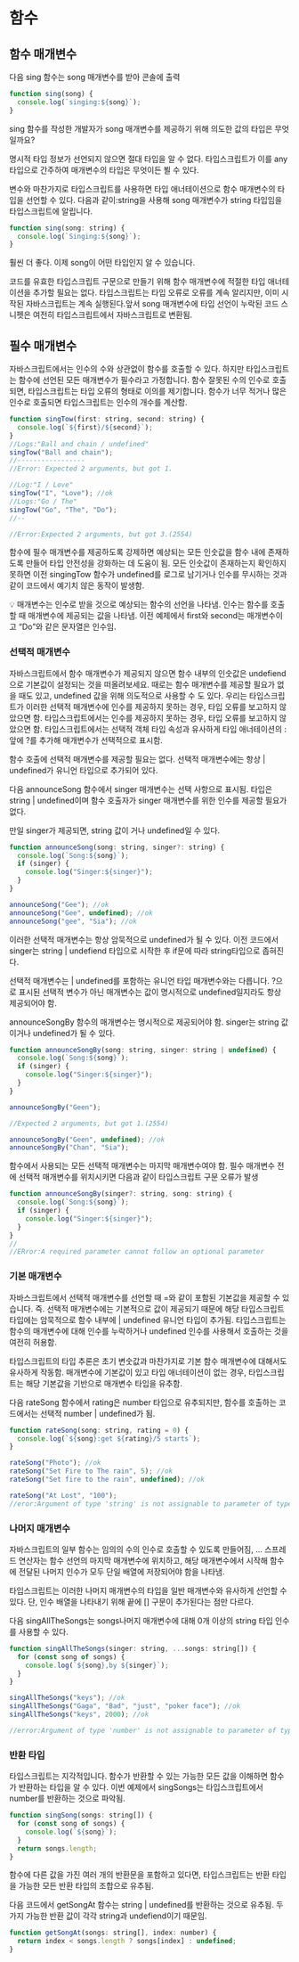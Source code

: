 # 함수

## 함수 매개변수

다음 sing 함수는 song 매개변수를 받아 콘솔에 출력

```jsx
function sing(song) {
  console.log(`singing:${song}`);
}
```

sing 함수를 작성한 개발자가 song 매개변수를 제공하기 위해 의도한 값의 타입은 무엇일까요?

명시적 타입 정보가 선언되지 않으면 절대 타입을 알 수 없다. 타입스크립트가 이를 any타입으로 간주하여 매개변수의 타입은 무엇이든 뵐 수 있다.

변수와 마찬가지로 타입스크립트를 사용하면 타입 애너테이션으로 함수 매개변수의 타입을 선언할 수 있다. 다음과 같이:string을 사용해 song 매개변수가 string 타입임을 타입스크립트에 알립니다.

```jsx
function sing(song: string) {
  console.log(`Singing:${song}`);
}
```

훨씬 더 좋다. 이제 song이 어떤 타입인지 알 수 있습니다.

코드를 유효한 타입스크립트 구문으로 만들기 위해 함수 매개변수에 적절한 타입 애너테이션을 추가할 필요는 없다. 타입스크립트는 타입 오류로 오류를 계속 알리지만, 이미 시작된 자바스크립트는 계속 실행된다.앞서 song 매개변수에 타입 선언이 누락된 코드 스니펫은 여전히 타입스크립트에서 자바스크립트로 변환됨.

## 필수 매개변수

자바스크립트에서는 인수의 수와 상관없이 함수를 호출할 수 있다. 하지만 타입스크립트는 함수에 선언된 모든 매개변수가 필수라고 가정합니다. 함수 잘못된 수의 인수로 호출되면, 타입스크립트는 타입 오류의 형태로 이의를 제기합니다. 함수가 너무 적거나 많은 인수로 호출되면 타입스크립트는 인수의 개수를 계산함.

```jsx
function singTow(first: string, second: string) {
  console.log(`${first}/${second}`);
}
//Logs:"Ball and chain / undefined"
singTow("Ball and chain");
//-----------------
//Error: Expected 2 arguments, but got 1.

//Log:"I / Love"
singTow("I", "Love"); //ok
//Logs:"Go / The"
singTow("Go", "The", "Do");
//--

//Error:Expected 2 arguments, but got 3.(2554)
```

함수에 필수 매개변수를 제공하도록 강제하면 예상되는 모든 인숫값을 함수 내에 존재하도록 만들어 타입 안전성을 강화하는 데 도움이 됨. 모든 인숫값이 존재하는지 확인하지 못하면 이전 singingTow 함수가 undefined를 로그로 남기거나 인수를 무시하는 것과 같이 코드에서 예기치 않은 동작이 발생함.

<aside>
💡 매개변수는 인수로 받을 것으로 예상되는 함수의 선언을 나타냄. 인수는 함수를 호출할 때 매개변수에 제공되는 값을 나타냄. 이전 예제에서 first와 second는 매개변수이고 “Do”와 같은 문자열은 인수임.

</aside>

### 선택적 매개변수

자바스크립트에서 함수 매개변수가 제공되지 않으면 함수 내부의 인숫값은 undefiend으로 기본값이 설정되는 것을 떠올려보세요. 때로는 함수 매개변수를 제공할 필요가 없을 때도 있고, undefined 값을 위해 의도적으로 사용할 수 도 있다. 우리는 타입스크립트가 이러한 선택적 매개변수에 인수를 제공하지 못하는 경우, 타입 오류를 보고하지 않았으면 함. 타입스크립트에서는 인수를 제공하지 못하는 경우, 타입 오류를 보고하지 않았으면 함. 타입스크립트에서는 선택적 객체 타입 속성과 유사하게 타입 애너테이션의 : 앞에 ?를 추가해 매개변수가 선택적으로 표시함.

함수 호출에 선택적 매개변수를 제공할 필요는 없다. 선택적 매개변수에는 항상 | undefined가 유니언 타입으로 추가되어 있다.

다음 announceSong 함수에서 singer 매개변수는 선택 사항으로 표시됨. 타입은 string | undefined이며 함수 호출자가 singer 매개변수를 위한 인수를 제공할 필요가 없다.

만일 singer가 제공되면, string 값이 거나 undefined일 수 있다.

```jsx
function announceSong(song: string, singer?: string) {
  console.log(`Song:${song}`);
  if (singer) {
    console.log("Singer:${singer}");
  }
}

announceSong("Gee"); //ok
announceSong("Gee", undefined); //ok
announceSong("gee", "Sia"); //ok
```

이러한 선택적 매개변수는 항상 암묵적으로 undefined가 될 수 있다. 이전 코드에서 singer는 string | undefiend 타입으로 시작한 후 if문에 따라 string타입으로 좁혀진다.

선택적 매개변수는 | undefined를 포함하는 유니언 타입 매개변수와는 다릅니다. ?으로 표시된 선택적 변수가 아닌 매개변수는 값이 명시적으로 undefined일지라도 항상 제공되어야 함.

announceSongBy 함수의 매개변수는 명시적으로 제공되어야 함. singer는 string 값이거나 undefined가 될 수 있다.

```jsx
function announceSongBy(song: string, singer: string | undefined) {
  console.log(`Song:${song}`);
  if (singer) {
    console.log("Singer:${singer}");
  }
}

announceSongBy("Geen");

//Expected 2 arguments, but got 1.(2554)

announceSongBy("Geen", undefined); //ok
announceSongBy("Chan", "Sia");
```

함수에서 사용되는 모든 선택적 매개변수는 마지막 매개변수여야 함. 필수 매개변수 전에 선택적 매개변수를 위치시키면 다음과 같이 타입스크립트 구문 오류가 발생

```jsx
function announceSongBy(singer?: string, song: string) {
  console.log(`Song:${song}`);
  if (singer) {
    console.log("Singer:${singer}");
  }
}
//
//ERror:A required parameter cannot follow an optional parameter
```

### 기본 매개변수

자바스크립트에서 선택적 매개변수를 선언할 때 =와 같이 포함된 기본값을 제공할 수 있습니다. 즉. 선택적 매개변수에는 기본적으로 값이 제공되기 때문에 해당 타입스크립트 타입에는 암묵적으로 함수 내부에 | undefined 유니언 타입이 추가됨. 타입스크립트는 함수의 매개변수에 대해 인수를 누락하거나 undefined 인수를 사용해서 호출하는 것을 여전히 허용함.

타입스크립트의 타입 추론은 초기 변숫값과 마찬가지로 기본 함수 매개변수에 대해서도 유사하게 작동함. 매개변수에 기본값이 있고 타입 애너테이션이 없는 경우, 타입스크립트는 해당 기본값을 기반으로 매개변수 타입을 유추함.

다음 rateSong 함수에서 rating은 number 타입으로 유추되지만, 함수를 호출하는 코드에서는 선택적 number | undefined가 됨.

```jsx
function rateSong(song: string, rating = 0) {
  console.log(`${song}:get ${rating}/5 starts`);
}

rateSong("Photo"); //ok
rateSong("Set Fire to The rain", 5); //ok
rateSong("Set fire to the rain", undefined); //ok

rateSong("At Lost", "100");
//eror:Argument of type 'string' is not assignable to parameter of type 'number'.
```

### 나머지 매개변수

자바스크립트의 일부 함수는 임의의 수의 인수로 호출할 수 있도록 만들어짐, … 스프레드 연산자는 함수 선언의 마지막 매개변수에 위치하고, 해당 매개변수에서 시작해 함수에 전달된 나머지 인수가 모두 단일 배열에 저장되어야 함을 나타냄.

타입스크립트는 이러한 나머지 매개변수의 타입을 일반 매개변수와 유사하게 선언할 수 있다. 단, 인수 배열을 나타내기 위해 끝에 [] 구문이 추가된다는 점만 다르다.

다음 singAllTheSongs는 songs나머지 매개변수에 대해 0개 이상의 string 타입 인수를 사용할 수 있다.

```jsx
function singAllTheSongs(singer: string, ...songs: string[]) {
  for (const song of songs) {
    console.log(`${song},by ${singer}`);
  }
}

singAllTheSongs("keys"); //ok
singAllTheSongs("Gaga", "Bad", "just", "poker face"); //ok
singAllTheSongs("keys", 2000); //ok

//error:Argument of type 'number' is not assignable to parameter of type 'string'.
```

### 반환 타입

타입스크립트는 지각적입니다. 함수가 반환할 수 있는 가능한 모든 값을 이해하면 함수가 반환하는 타입을 알 수 있다. 이번 예제에서 singSongs는 타입스크립트에서 number를 반환하는 것으로 파악됨.

```jsx
function singSong(songs: string[]) {
  for (const song of songs) {
    console.log(`${song}`);
  }
  return songs.length;
}
```

함수에 다른 값을 가진 여러 개의 반환문을 포함하고 있다면, 타입스크립트는 반환 타입을 가능한 모든 반환 타입의 조합으로 유추됨.

다음 코드에서 getSongAt 함수는 string | undefined를 반환하는 것으로 유추됨. 두가지 가능한 반환 값이 각각 string과 undefiend이기 때문임.

```jsx
function getSongAt(songs: string[], index: number) {
  return index < songs.length ? songs[index] : undefined;
}
```
